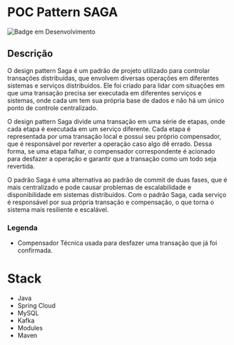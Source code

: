 # POC Pattern SAGA
![Badge em Desenvolvimento](http://img.shields.io/static/v1?label=STATUS&message=EM%20DESENVOLVIMENTO&color=GREEN&style=for-the-badge)

## **Descrição**

O design pattern Saga é um padrão de projeto utilizado para controlar transações distribuídas, que envolvem diversas operações em diferentes sistemas e serviços distribuidos. Ele foi criado para lidar com situações em que uma transação precisa ser executada em diferentes serviços e sistemas, onde cada um tem sua própria base de dados e não há um único ponto de controle centralizado.

O design pattern Saga divide uma transação em uma série de etapas, onde cada etapa é executada em um serviço diferente. Cada etapa é representada por uma transação local e possui seu próprio compensador, que é responsável por reverter a operação caso algo dê errado. Dessa forma, se uma etapa falhar, o compensador correspondente é acionado para desfazer a operação e garantir que a transação como um todo seja revertida.

O padrão Saga é uma alternativa ao padrão de commit de duas fases, que é mais centralizado e pode causar problemas de escalabilidade e disponibilidade em sistemas distribuídos. Com o padrão Saga, cada serviço é responsável por sua própria transação e compensação, o que torna o sistema mais resiliente e escalável.

### Legenda

* Compensador
Técnica usada para desfazer uma transação que já foi confirmada. 


# Stack
- Java
- Spring Cloud
- MySQL
- Kafka
- Modules
- Maven